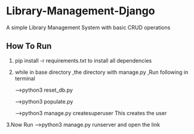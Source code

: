 # Library-Management-Django
A simple Library Management System with basic CRUD operations

## How To Run
1. pip install -r requirements.txt to install all dependencies
2. while in base directory ,the directory with manage.py  ,Run following in terminal

    -->python3 reset_db.py
    
    -->python3 populate.py
    
    -->python3 manage.py createsuperuser  This creates the user
    
  3.Now Run  -->python3 manage.py runserver  and open the link
